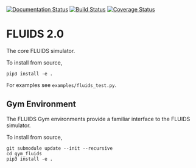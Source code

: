 [![Documentation Status](https://readthedocs.org/projects/urban-driving-simulator/badge/?version=v2)](https://urban-driving-simulator.readthedocs.io/en/v2/?badge=v2) [![Build Status](https://travis-ci.org/BerkeleyAutomation/Urban_Driving_Simulator.svg?branch=v2)](https://travis-ci.org/BerkeleyAutomation/Urban_Driving_Simulator) [![Coverage Status](https://coveralls.io/repos/github/BerkeleyAutomation/Urban_Driving_Simulator/badge.svg?branch=v2)](https://coveralls.io/github/BerkeleyAutomation/Urban_Driving_Simulator?branch=v2)

# FLUIDS 2.0

The core FLUIDS simulator.

To install from source, 
```
pip3 install -e .
```

For examples see `examples/fluids_test.py`.

## Gym Environment

The FLUIDS Gym environments provide a familiar interface to the FLUIDS simulator.

To install from source,
```
git submodule update --init --recursive
cd gym_fluids
pip3 install -e .
```
